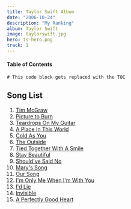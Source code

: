 ```yaml
---
title: Taylor Swift Album
date: "2006-10-24"
description: "My Ranking"
album: Taylor Swift
image: taylorswift.jpg
hero: ts-hero.png
track: 1
---
```




#### Table of Contents
```toc
# This code block gets replaced with the TOC
```


## Song List

1. [Tim McGraw](../Song%20List/tim-mcgraw.md)
2. [Picture to Burn](../Song%20List/picture-to-burn.md)
3. [Teardrops On My Guitar](../Song%20List/teardrops-on-my-guitar.md)
4. [A Place In This World](../Song%20List/a-place-in-this-world.md)
5. [Cold As You](../Song%20List/cold-as-you.md)
6. [The Outside](../Song%20List/the-outside.md)
7. [Tied Together With A Smile](../Song%20List/tied-together-with-a-smile.md)
8. [Stay Beautiful](../Song%20List/stay-beautiful.md)
9. [Should've Said No](../Song%20List/shouldve-said-no.md)
10. [Mary's Song](../Song%20List/marys-song.md)
11. [Our Song](../Song%20List/our-song.md)
12. [I'm Only Me When I'm With You](../Song%20List/im-only-me-when-im-with-you.md)
13. [I'd Lie](../Song%20List/id-lie.md)
14. [Invisible](../Song%20List/invisible.md)
15. [A Perfectly Good Heart](../Song%20List/a-perfectly-good-heart.md)